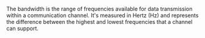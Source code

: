 The bandwidth is the range of frequencies available for data transmission within a communication channel. It's measured in Hertz (Hz) and represents the difference between the highest and lowest frequencies that a channel can support.

